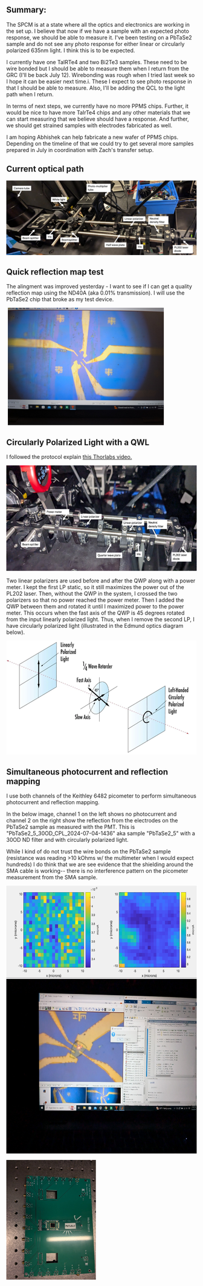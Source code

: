 ## **Summary:**

The SPCM is at a state where all the optics and electronics are working in the set up. I believe that now if we have a sample with an expected photo response, we should be able to measure it. I've been testing on a PbTaSe2 sample and do not see any photo response for either linear or circularly polarized 635nm light. I think this is to be expected.

I currently have one TaIRTe4 and two Bi2Te3 samples. These need to be wire bonded but I should be able to measure them when I return from the GRC (I'll be back July 12). Wirebonding was rough when I tried last week so I hope it can be easier next time.i. These I expect to see photo response in that I should be able to measure. Also, I'll be adding the QCL to the light path when I return.

In terms of next steps, we currently have no more PPMS chips. Further, it would be nice to have more TaIrTe4 chips and any other materials that we can start measuring that we believe should have a response. And further, we should get strained samples with electrodes fabricated as well.

I am hoping Abhishek can help fabricate a new wafer of PPMS chips. Depending on the timeline of that we could try to get several more samples prepared in July in coordination with Zach's transfer setup.

## **Current optical path**

![93b48360502f145099fb908e7ac98a21.png](../_resources/93b48360502f145099fb908e7ac98a21.png)

## **Quick reflection map test**

The alingment was improved yesterday - I want to see if I can get a quality reflection map using the ND40A (aka 0.01% transmission). I will use the PbTaSe2 chip that broke as my test device.

&nbsp;<img src="../_resources/8a3d0eeb4a481131f72ce8bb8f8f7783.png" alt="8a3d0eeb4a481131f72ce8bb8f8f7783.png" width="413" height="310" class="jop-noMdConv">

## Circularly Polarized Light with a QWL

I followed the protocol explain [this Thorlabs video.](https://www.youtube.com/watch?v=P0asuzX4x-Q)

<img src="../_resources/eb4ee418e488a3a20d1046713f019138.png" alt="eb4ee418e488a3a20d1046713f019138.png" width="570" height="279" class="jop-noMdConv">

Two linear polarizers are used before and after the QWP along with a power meter. I kept the first LP static, so it still maximizes the power out of the PL202 laser. Then, without the QWP in the system, I crossed the two polarizers so that no power reached the power meter. Then I added the QWP between them and rotated it until I maximized power to the power meter. This occurs when the fast axis of the QWP is 45 degrees rotated from the input linearly polarized light. Thus, when I remove the second LP, I have circularly polarized light (illustrated in the Edmund optics diagram below).

<img src="../_resources/11ad573b4b95185e13f9b728f038fee5.png" alt="11ad573b4b95185e13f9b728f038fee5.png" width="564" height="301" class="jop-noMdConv">

## Simultaneous photocurrent and reflection mapping

I use both channels of the Keithley 6482 picometer to perform simultaneous photocurrent and reflection mapping.

In the below image, channel 1 on the left shows no photocurrent and channel 2 on the right show the reflection from the electrodes on the PbTaSe2 sample as measured with the PMT. This is "PbTaSe2_5_30OD_CPL_2024-07-04-1436" aka sample "PbTaSe2_5" with a 30OD ND filter and with circularly polarized light.

While I kind of do not trust the wire bonds on the PbTaSe2 sample (resistance was reading >10 kOhms w/ the multimeter when I would expect hundreds) I do think that we are see evidence that the shielding around the SMA cable is working-- there is no interference pattern on the picometer measurement from the SMA sample.

<img src="../_resources/91a7e3179e0b91571d58fc8df82e53f6.png" alt="91a7e3179e0b91571d58fc8df82e53f6.png" width="618" height="243" class="jop-noMdConv"> <img src="../_resources/5e6094f5ec1ddad3dd7e29359db4f4cc.png" alt="5e6094f5ec1ddad3dd7e29359db4f4cc.png" width="615" height="461" class="jop-noMdConv">

<img src="../_resources/6b52bca70cb9f1f5bd77b50fc5beb1bb.png" alt="6b52bca70cb9f1f5bd77b50fc5beb1bb.png" width="237" height="316" class="jop-noMdConv">